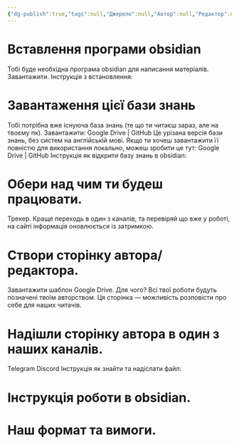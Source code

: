 ```yaml
---
{"dg-publish":true,"tags":null,"Джерело":null,"Автор":null,"Редактор":null,"permalink":"/rpg-for-everyone/gajd-yak-pidgotuvati-material/","dgPassFrontmatter":true}
---
```


# Вставлення програми obsidian
Тобі буде необхідна програма obsidian для написання матеріалів. Завантажити.
Інструкція з встановлення:

# Завантаження цієї бази знань
Тобі потрібна вже існуюча база знань (те що ти читаєш зараз, але на твоєму пк). Завантажити: Google Drive | GitHub
Це урізана версія бази знань, без систем на англійській мові. Якщо ти хочеш завантажити її повністю для використання локально, можеш зробити це тут: Google Drive | GitHub
Інструкція як відкрити базу знань в obsidian:

#  Обери над чим ти будеш працювати.
Трекер. Краще переходь в один з каналів, та перевіряй що вже у роботі, на сайті інформація оновлюється із затримкою.

#  Створи сторінку автора/редактора. 
Завантажити шаблон Google Drive.
Для чого? 
Всі твої роботи будуть позначені твоїм авторством. Ця сторінка — можливість розповісти про себе для наших читачів.

#  Надішли сторінку автора в один з наших каналів. 
Telegram Discord
Інструкція як знайти та надіслати файл:

#  Інструкція роботи в obsidian.

#  Наш формат та вимоги.
